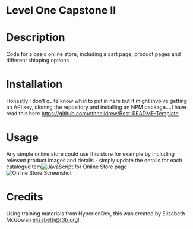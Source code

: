 # Level One Capstone II
# Description 
Code for a basic online store, including a cart page, product pages and different shipping options
# Installation
Honestly I don't quite know what to put in here but it might involve getting an API key, cloning the repository and installing an NPM package....I have read this here https://github.com/othneildrew/Best-README-Template
# Usage
Any simple online store could use this store for example by including relevant product images and details - simply update the details for each catalogueItem![JavaScript for Online Store page](https://user-images.githubusercontent.com/125073645/222904553-47703d10-deb7-4f77-9a08-378ab67253e5.png) ![Online Store Screenshot](https://user-images.githubusercontent.com/125073645/222904570-70bf3443-9eec-4f5d-9228-c5495d124293.png)
# Credits
Using training materials from HyperionDev, this was created by Elizabeth McGowan elizabeth@r3b.org!
